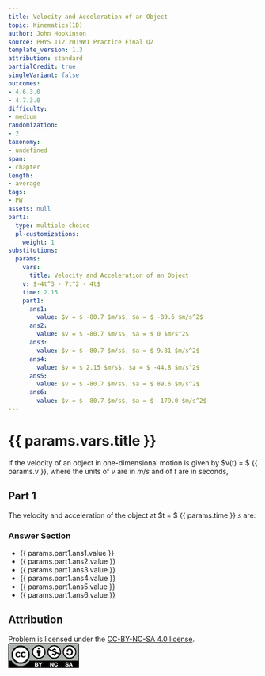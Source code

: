 ```yaml
---
title: Velocity and Acceleration of an Object
topic: Kinematics(1D)
author: John Hopkinson
source: PHYS 112 2019W1 Practice Final Q2
template_version: 1.3
attribution: standard
partialCredit: true
singleVariant: false
outcomes:
- 4.6.3.0
- 4.7.3.0
difficulty:
- medium
randomization:
- 2
taxonomy:
- undefined
span:
- chapter
length:
- average
tags:
- PW
assets: null
part1:
  type: multiple-choice
  pl-customizations:
    weight: 1
substitutions:
  params:
    vars:
      title: Velocity and Acceleration of an Object
    v: $-4t^3 - 7t^2 - 4t$
    time: 2.15
    part1:
      ans1:
        value: $v = $ -80.7 $m/s$, $a = $ -89.6 $m/s^2$
      ans2:
        value: $v = $ -80.7 $m/s$, $a = $ 0 $m/s^2$
      ans3:
        value: $v = $ -80.7 $m/s$, $a = $ 9.81 $m/s^2$
      ans4:
        value: $v = $ 2.15 $m/s$, $a = $ -44.8 $m/s^2$
      ans5:
        value: $v = $ -80.7 $m/s$, $a = $ 89.6 $m/s^2$
      ans6:
        value: $v = $ -80.7 $m/s$, $a = $ -179.0 $m/s^2$
---
```

# {{ params.vars.title }}
If the velocity of an object in one-dimensional motion is given by $v(t) = $ {{ params.v }}, where the units of $v$ are in $m/s$ and of $t$ are in seconds,

## Part 1

The velocity and acceleration of the object at $t = $ {{ params.time }} $s$ are:

### Answer Section

- {{ params.part1.ans1.value }}
- {{ params.part1.ans2.value }}
- {{ params.part1.ans3.value }}
- {{ params.part1.ans4.value }}
- {{ params.part1.ans5.value }}
- {{ params.part1.ans6.value }}

## Attribution

Problem is licensed under the [CC-BY-NC-SA 4.0 license](https://creativecommons.org/licenses/by-nc-sa/4.0/).<br> ![The Creative Commons 4.0 license requiring attribution-BY, non-commercial-NC, and share-alike-SA license.](https://raw.githubusercontent.com/firasm/bits/master/by-nc-sa.png)
